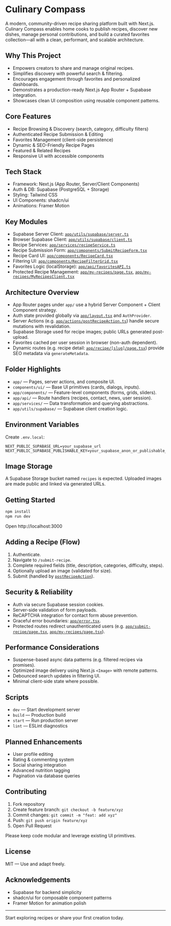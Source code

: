 # Culinary Compass

A modern, community-driven recipe sharing platform built with Next.js. Culinary Compass enables home cooks to publish recipes, discover new dishes, manage personal contributions, and build a curated favorites collection—all with a clean, performant, and scalable architecture.

## Why This Project

- Empowers creators to share and manage original recipes.
- Simplifies discovery with powerful search & filtering.
- Encourages engagement through favorites and personalized dashboards.
- Demonstrates a production-ready Next.js App Router + Supabase integration.
- Showcases clean UI composition using reusable component patterns.

## Core Features

- Recipe Browsing & Discovery (search, category, difficulty filters)
- Authenticated Recipe Submission & Editing
- Favorites Management (client-side persistence)
- Dynamic & SEO-Friendly Recipe Pages
- Featured & Related Recipes
- Responsive UI with accessible components

## Tech Stack

- Framework: Next.js (App Router, Server/Client Components)
- Auth & DB: Supabase (PostgreSQL + Storage)
- Styling: Tailwind CSS
- UI Components: shadcn/ui
- Animations: Framer Motion

## Key Modules

- Supabase Server Client: [`app/utils/supabase/server.ts`](app/utils/supabase/server.ts)
- Browser Supabase Client: [`app/utils/supabase/client.ts`](app/utils/supabase/client.ts)
- Recipe Services: [`app/services/recipeService.ts`](app/services/recipeService.ts)
- Recipe Submission Form: [`app/components/SubmitRecipeForm.tsx`](app/components/SubmitRecipeForm.tsx)
- Recipe Card UI: [`app/components/RecipeCard.tsx`](app/components/RecipeCard.tsx)
- Filtering UI: [`app/components/RecipeFilterGrid.tsx`](app/components/RecipeFilterGrid.tsx)
- Favorites Logic (localStorage): [`app/api/favoritesAPI.ts`](app/api/favoritesAPI.ts)
- Protected Recipe Management: [`app/my-recipes/page.tsx`](app/my-recipes/page.tsx), [`app/my-recipes/MyRecipesClient.tsx`](app/my-recipes/MyRecipesClient.tsx)

## Architecture Overview

- App Router pages under `app/` use a hybrid Server Component + Client Component strategy.
- Auth state provided globally via [`app/layout.tsx`](app/layout.tsx) and `AuthProvider`.
- Server Actions (e.g. [`app/actions/postRecipeAction.ts`](app/actions/postRecipeAction.ts)) handle secure mutations with revalidation.
- Supabase Storage used for recipe images; public URLs generated post-upload.
- Favorites cached per user session in browser (non-auth dependent).
- Dynamic routes (e.g. recipe detail: [`app/recipe/[slug]/page.tsx`](app/recipe/[slug]/page.tsx)) provide SEO metadata via `generateMetadata`.

## Folder Highlights

- `app/` — Pages, server actions, and composite UI.
- `components/ui/` — Base UI primitives (cards, dialogs, inputs).
- `app/components/` — Feature-level components (forms, grids, sliders).
- `app/api/` — Route handlers (recipes, contact, news, user session).
- `app/services/` — Data transformation and querying abstractions.
- `app/utils/supabase/` — Supabase client creation logic.

## Environment Variables

Create `.env.local`:

```
NEXT_PUBLIC_SUPABASE_URL=your_supabase_url
NEXT_PUBLIC_SUPABASE_PUBLISHABLE_KEY=your_supabase_anon_or_publishable_key
```

## Image Storage

A Supabase Storage bucket named `recipes` is expected. Uploaded images are made public and linked via generated URLs.

## Getting Started

```bash
npm install
npm run dev
```

Open http://localhost:3000

## Adding a Recipe (Flow)

1. Authenticate.
2. Navigate to `/submit-recipe`.
3. Complete required fields (title, description, categories, difficulty, steps).
4. Optionally upload an image (validated for size).
5. Submit (handled by [`postRecipeAction`](app/actions/postRecipeAction.ts)).

## Security & Reliability

- Auth via secure Supabase session cookies.
- Server-side validation of form payloads.
- ReCAPTCHA integration for contact form abuse prevention.
- Graceful error boundaries: [`app/error.tsx`](app/error.tsx).
- Protected routes redirect unauthenticated users (e.g. [`app/submit-recipe/page.tsx`](app/submit-recipe/page.tsx), [`app/my-recipes/page.tsx`](app/my-recipes/page.tsx)).

## Performance Considerations

- Suspense-based async data patterns (e.g. filtered recipes via promises).
- Optimized image delivery using Next.js `<Image>` with remote patterns.
- Debounced search updates in filtering UI.
- Minimal client-side state where possible.

## Scripts

- `dev` — Start development server
- `build` — Production build
- `start` — Run production server
- `lint` — ESLint diagnostics

## Planned Enhancements

- User profile editing
- Rating & commenting system
- Social sharing integration
- Advanced nutrition tagging
- Pagination via database queries

## Contributing

1. Fork repository
2. Create feature branch: `git checkout -b feature/xyz`
3. Commit changes: `git commit -m "feat: add xyz"`
4. Push: `git push origin feature/xyz`
5. Open Pull Request

Please keep code modular and leverage existing UI primitives.

## License

MIT — Use and adapt freely.

## Acknowledgements

- Supabase for backend simplicity
- shadcn/ui for composable component patterns
- Framer Motion for animation polish

---
Start exploring recipes or share your first creation today.
